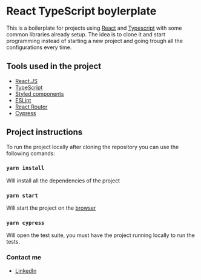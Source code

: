 # React TypeScript boylerplate

This is a boilerplate for projects using [React](https://pt-br.reactjs.org/) and [Typescript](https://www.typescriptlang.org/) with some common libraries already setup. The idea is to clone it and start programming instead of starting a new project and going trough all the configurations every time.

## Tools used in the project

- [React.JS](https://pt-br.reactjs.org/)
- [TypeScript](https://www.typescriptlang.org/)
- [Styled components](https://styled-components.com/)
- [ESLint](https://eslint.org/)
- [React Router](https://reactrouter.com/web/guides/quick-start)
- [Cypress](https://www.cypress.io/)

## Project instructions

To run the project locally after cloning the repository you can use the following comands:

### `yarn install`

Will install all the dependencies of the project

### `yarn start`

Will start the project on the [browser](http://localhost:3000)

### `yarn cypress`

Will open the test suite, you must have the project running locally to run the tests.

### Contact me

- [LinkedIn](https://www.linkedin.com/in/heitor-gon%C3%A7alves-de-paula-ramos-316abb194/)
